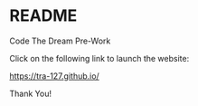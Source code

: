 # README

Code The Dream Pre-Work

Click on the following link to launch the website:

https://tra-127.github.io/

Thank You!
